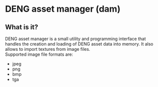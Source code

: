 # DENG asset manager (dam)

## What is it?

DENG asset manager is a small utility and programming interface that handles the creation and loading of DENG asset data
into memory. It also allows to import textures from image files.  
Supported image file formats are:  
* jpeg
* png
* bmp
* tga
